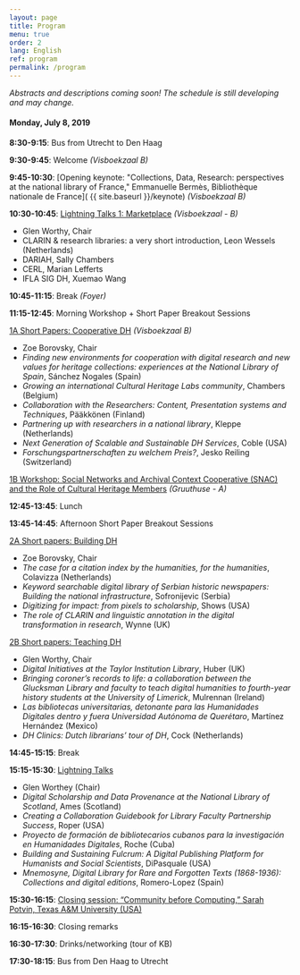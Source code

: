 ```yaml
---
layout: page
title: Program
menu: true
order: 2
lang: English
ref: program
permalink: /program
---
```


*Abstracts and descriptions coming soon! The schedule is still developing and may change.*

#### Monday, July 8, 2019

**8:30-9:15**: Bus from Utrecht to Den Haag

**9:30-9:45**: Welcome *(Visboekzaal B)*

**9:45-10:30**: [Opening keynote: "Collections, Data, Research: perspectives at the national library of France," Emmanuelle Bermès, Bibliothèque nationale de France]( {{ site.baseurl }}/keynote) *(Visboekzaal B)*

**10:30-10:45**: [Lightning Talks 1: Marketplace]() *(Visboekzaal - B)*
* Glen Worthy, Chair
* CLARIN & research libraries: a very short introduction, Leon Wessels (Netherlands)
* DARIAH, Sally Chambers
* CERL, Marian Lefferts
* IFLA SIG DH, Xuemao Wang

**10:45-11:15**: Break *(Foyer)*

**11:15-12:45**: Morning Workshop + Short Paper Breakout Sessions

[1A Short Papers: Cooperative DH]() *(Visboekzaal B)*
* Zoe Borovsky, Chair
* *Finding new environments for cooperation with digital research and new values for heritage collections: experiences at the National Library of Spain*, Sánchez Nogales (Spain)
* *Growing an international Cultural Heritage Labs community*, Chambers (Belgium)
* *Collaboration with the Researchers: Content, Presentation systems and Techniques*, Pääkkönen (Finland)
* *Partnering up with researchers in a national library*, Kleppe (Netherlands)
* *Next Generation of Scalable and Sustainable DH Services*, Coble (USA)
* *Forschungspartnerschaften zu welchem Preis?*, Jesko Reiling (Switzerland)

[1B Workshop: Social Networks and Archival Context Cooperative (SNAC) and the Role of Cultural Heritage Members]() *(Gruuthuse - A)*

**12:45-13:45**: Lunch

**13:45-14:45**: Afternoon Short Paper Breakout Sessions

[2A Short papers: Building DH]()
* Zoe Borovsky, Chair
* *The case for a citation index by the humanities, for the humanities*, Colavizza (Netherlands)
* *Keyword searchable digital library of Serbian historic newspapers: Building the national infrastructure*, Sofronijevic (Serbia)
* *Digitizing for impact: from pixels to scholarship*, Shows (USA)
* *The role of CLARIN and linguistic annotation in the digital transformation in research*, Wynne (UK)

[2B Short papers: Teaching DH]()
* Glen Worthy, Chair
* *Digital Initiatives at the Taylor Institution Library*, Huber (UK)
* *Bringing coroner’s records to life: a collaboration between the Glucksman Library and faculty to teach digital humanities to fourth-year history students at the University of Limerick*, Mulrennan (Ireland)
* *Las bibliotecas universitarias, detonante para las Humanidades Digitales dentro y fuera Universidad Autónoma de Querétaro*, Martínez Hernández (Mexico)
* *DH Clinics: Dutch librarians’ tour of DH*, Cock (Netherlands)

**14:45-15:15**: Break

**15:15-15:30**: [Lightning Talks]()
* Glen Worthey (Chair)
* *Digital Scholarship and Data Provenance at the National Library of Scotland*, Ames (Scotland)
* *Creating a Collaboration Guidebook for Library Faculty Partnership Success*, Roper (USA)
* *Proyecto de formación de bibliotecarios cubanos para la investigación en Humanidades Digitales*, Roche (Cuba)
* *Building and Sustaining Fulcrum: A Digital Publishing Platform for Humanists and Social Scientists*, DiPasquale (USA)
* *Mnemosyne, Digital Library for Rare and Forgotten Texts (1868-1936): Collections and digital editions*, Romero-Lopez (Spain)

**15:30-16:15**: [Closing session: “Community before Computing,” Sarah Potvin, Texas A&M University (USA)]()

**16:15-16:30**: Closing remarks

**16:30-17:30**: Drinks/networking (tour of KB)

**17:30-18:15**: Bus from Den Haag to Utrecht
